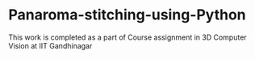 # Panaroma-stitching-using-Python
This work is completed as a part of Course assignment in 3D Computer Vision at IIT Gandhinagar
